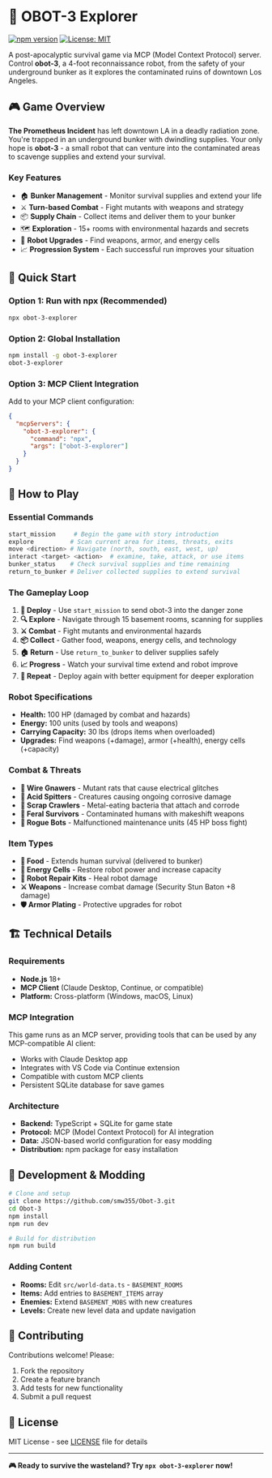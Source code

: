 # 🤖 OBOT-3 Explorer

[![npm version](https://badge.fury.io/js/obot-3-explorer.svg)](https://badge.fury.io/js/obot-3-explorer)
[![License: MIT](https://img.shields.io/badge/License-MIT-yellow.svg)](https://opensource.org/licenses/MIT)

A post-apocalyptic survival game via MCP (Model Context Protocol) server. Control **obot-3**, a 4-foot reconnaissance robot, from the safety of your underground bunker as it explores the contaminated ruins of downtown Los Angeles.

## 🎮 Game Overview

**The Prometheus Incident** has left downtown LA in a deadly radiation zone. You're trapped in an underground bunker with dwindling supplies. Your only hope is **obot-3** - a small robot that can venture into the contaminated areas to scavenge supplies and extend your survival.

### Key Features
- 🏠 **Bunker Management** - Monitor survival supplies and extend your life
- ⚔️ **Turn-based Combat** - Fight mutants with weapons and strategy  
- 📦 **Supply Chain** - Collect items and deliver them to your bunker
- 🗺️ **Exploration** - 15+ rooms with environmental hazards and secrets
- 🔧 **Robot Upgrades** - Find weapons, armor, and energy cells
- 📈 **Progression System** - Each successful run improves your situation

## 🚀 Quick Start

### Option 1: Run with npx (Recommended)
```bash
npx obot-3-explorer
```

### Option 2: Global Installation
```bash
npm install -g obot-3-explorer
obot-3-explorer
```

### Option 3: MCP Client Integration
Add to your MCP client configuration:
```json
{
  "mcpServers": {
    "obot-3-explorer": {
      "command": "npx",
      "args": ["obot-3-explorer"]
    }
  }
}
```

## 🎯 How to Play

### Essential Commands
```bash
start_mission     # Begin the game with story introduction
explore          # Scan current area for items, threats, exits
move <direction> # Navigate (north, south, east, west, up)
interact <target> <action>  # examine, take, attack, or use items
bunker_status    # Check survival supplies and time remaining  
return_to_bunker # Deliver collected supplies to extend survival
```

### The Gameplay Loop
1. **🚀 Deploy** - Use `start_mission` to send obot-3 into the danger zone
2. **🔍 Explore** - Navigate through 15 basement rooms, scanning for supplies
3. **⚔️ Combat** - Fight mutants and environmental hazards
4. **📦 Collect** - Gather food, weapons, energy cells, and technology
5. **🏠 Return** - Use `return_to_bunker` to deliver supplies safely
6. **📈 Progress** - Watch your survival time extend and robot improve
7. **🔁 Repeat** - Deploy again with better equipment for deeper exploration

### Robot Specifications
- **Health:** 100 HP (damaged by combat and hazards)
- **Energy:** 100 units (used by tools and weapons)  
- **Carrying Capacity:** 30 lbs (drops items when overloaded)
- **Upgrades:** Find weapons (+damage), armor (+health), energy cells (+capacity)

### Combat & Threats
- **🐀 Wire Gnawers** - Mutant rats that cause electrical glitches
- **🐌 Acid Spitters** - Creatures causing ongoing corrosive damage  
- **🦠 Scrap Crawlers** - Metal-eating bacteria that attach and corrode
- **👤 Feral Survivors** - Contaminated humans with makeshift weapons
- **🤖 Rogue Bots** - Malfunctioned maintenance units (45 HP boss fight)

### Item Types
- **🍞 Food** - Extends human survival (delivered to bunker)
- **🔋 Energy Cells** - Restore robot power and increase capacity
- **🔧 Robot Repair Kits** - Heal robot damage  
- **⚔️ Weapons** - Increase combat damage (Security Stun Baton +8 damage)
- **🛡️ Armor Plating** - Protective upgrades for robot

## 🏗️ Technical Details

### Requirements
- **Node.js** 18+ 
- **MCP Client** (Claude Desktop, Continue, or compatible)
- **Platform:** Cross-platform (Windows, macOS, Linux)

### MCP Integration
This game runs as an MCP server, providing tools that can be used by any MCP-compatible AI client:

- Works with Claude Desktop app
- Integrates with VS Code via Continue extension  
- Compatible with custom MCP clients
- Persistent SQLite database for save games

### Architecture
- **Backend:** TypeScript + SQLite for game state
- **Protocol:** MCP (Model Context Protocol) for AI integration  
- **Data:** JSON-based world configuration for easy modding
- **Distribution:** npm package for easy installation

## 🔧 Development & Modding

```bash
# Clone and setup
git clone https://github.com/smw355/Obot-3.git
cd Obot-3
npm install
npm run dev

# Build for distribution  
npm run build
```

### Adding Content
- **Rooms:** Edit `src/world-data.ts` - `BASEMENT_ROOMS`
- **Items:** Add entries to `BASEMENT_ITEMS` array
- **Enemies:** Extend `BASEMENT_MOBS` with new creatures
- **Levels:** Create new level data and update navigation

## 🤝 Contributing

Contributions welcome! Please:
1. Fork the repository
2. Create a feature branch
3. Add tests for new functionality  
4. Submit a pull request

## 📝 License

MIT License - see [LICENSE](LICENSE) file for details

---

**🎮 Ready to survive the wasteland? Try `npx obot-3-explorer` now!**